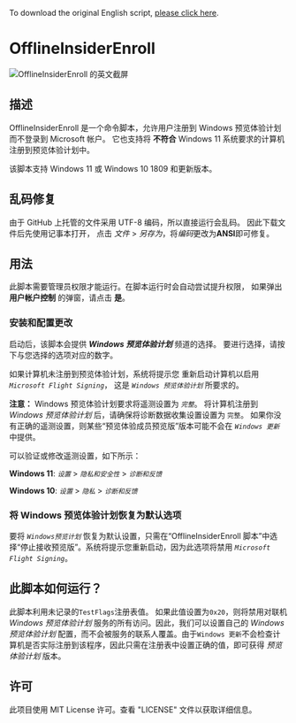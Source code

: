 To download the original English script, [please click here](https://github.com/abbodi1406/offlineinsiderenroll).
# OfflineInsiderEnroll

![OfflineInsiderEnroll 的英文截屏](https://i.imgur.com/hzusXzd.png)

## 描述

OfflineInsiderEnroll 是一个命令脚本，允许用户注册到
Windows 预览体验计划而不登录到 Microsoft 帐户。
它也支持将 **不符合** Windows 11 系统要求的计算机注册到预览体验计划中。

该脚本支持 Windows 11 或 Windows 10 1809 和更新版本。

## 乱码修复

由于 GitHub 上托管的文件采用 UTF-8 编码，所以直接运行会乱码。
因此下载文件后先使用记事本打开，
点击 *文件* > *另存为*，将*编码*更改为**ANSI**即可修复。

## 用法

此脚本需要管理员权限才能运行。在脚本运行时会自动尝试提升权限，
如果弹出 **用户帐户控制** 的弹窗，请点击 **是**。

### 安装和配置更改

启动后，该脚本会提供 __*Windows 预览体验计划*__ 频道的选择。
要进行选择，请按下与您选择的选项对应的数字。

如果计算机未注册到预览体验计划，系统将提示您
重新启动计算机以启用 *`Microsoft Flight Signing`*，
这是 *`Windows 预览体验计划`* 所要求的。

**注意：** Windows 预览体验计划要求将遥测设置为 *`完整`*。
将计算机注册到 *Windows 预览体验计划* 后，请确保将诊断数据收集设置设置为 `完整`。
如果你没有正确的遥测设置，则某些“预览体验成员预览版”版本可能不会在 *`Windows 更新`* 中提供。

可以验证或修改遥测设置，如下所示：

__Windows 11__: *`设置`* > *`隐私和安全性`* > *`诊断和反馈`*

__Windows 10__: *`设置`* > *`隐私`* > *`诊断和反馈`*

### 将 Windows 预览体验计划恢复为默认选项

要将 *`Windows预览计划`* 恢复为默认设置，只需在“OfflineInsiderEnroll 脚本”中选择“停止接收预览版”。系统将提示您重新启动，因为此选项将禁用 *`Microsoft Flight Signing`*。

## 此脚本如何运行？

此脚本利用未记录的`TestFlags`注册表值。
如果此值设置为`0x20`，则将禁用对联机 *Windows 预览体验计划* 服务的所有访问。因此，我们可以设置自己的 *Windows 预览体验计划* 配置，而不会被服务的联系人覆盖。由于`Windows 更新`不会检查计算机是否实际注册到该程序，因此只需在注册表中设置正确的值，即可获得 *预览体验计划* 版本。

## 许可

此项目使用 MIT License 许可。查看 "LICENSE" 文件以获取详细信息。
